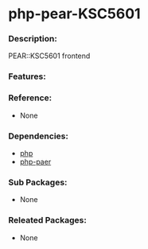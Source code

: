 # php-pear-KSC5601

### Description:

PEAR::KSC5601 frontend

### Features:

### Reference:
* None

### Dependencies:
* [php](pkg-base-php.md)
* [php-paer](pkg-base-php-pear.md)

### Sub Packages:
* None

### Releated Packages:
* None
